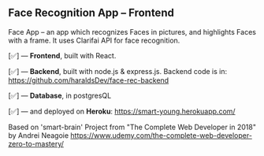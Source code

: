 ## Face Recognition App – Frontend

Face App – an app which recognizes Faces in pictures, and highlights Faces with a frame.  It uses Clarifai API for face recognition.

[✅] –– **Frontend**, built with React.

[✅] –– **Backend**, built with node.js & express.js. Backend code is in: https://github.com/haraldsDev/face-rec-backend

[✅] –– **Database**, in postgresQL

[✅] –– and deployed on **Heroku**: https://smart-young.herokuapp.com/

Based on 'smart-brain' Project from "The Complete Web Developer in 2018" by Andrei Neagoie https://www.udemy.com/the-complete-web-developer-zero-to-mastery/ 
